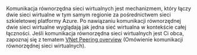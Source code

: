 Komunikacja równorzędna sieci wirtualnych jest mechanizmem, który łączy dwie sieci wirtualne w tym samym regionie za pośrednictwem sieci szkieletowej platformy Azure. Po nawiązaniu komunikacji równorzędnej dwie sieci wirtualne wyglądają jak jedna sieć wirtualna w kontekście całej łączności. Jeśli komunikacja równorzędna sieci wirtualnych jest Ci obca, zapoznaj się z tematem [VNet Peering overview](../articles/virtual-network/virtual-network-peering-overview.md) (Omówienie komunikacji równorzędnej sieci wirtualnych).

<!--HONumber=Sep16_HO4-->


